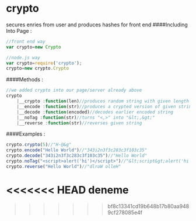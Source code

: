 # crypto
secures enries from user and produces hashes for front end 
####Including Into Page :
```javascript
//front end way
var crypto=new Crypto
```
```javascript
//node.js way
var crypto=require('crypto');
crypto=new crypto.Crypto
```
####Methods :
```javascript
//we added crypto into our page/server already above
crypto
	|__crypto :function(len)//produces random string with given length
	|__encode :function(str)//produces a crypted version of given string
	|__decode :function(encoded)//decodes earlier encoded string
	|__noTag :function(str)//turns "<,>" into "&lt;,&gt;" 
	|__reverse :function(str)//reverses given string

```
####Examples :
```javascript
crypto.crypto(5)//"H-@&g"
crypto.encode("Hello World")//"343i2n3f3c283c3f103c35"
crypto.decode("343i2n3f3c283c3f103c35")//"Hello World"
crypto.noTag("<script>alert('hi')</script>")//"&lt;script&gt;alert('hi')&lt;/script&gt;"
crypto.reverse("Hello World")//"dlroW olleH"

```
<<<<<<< HEAD
deneme
=======
>>>>>>> bf8c13341cd19b648b17b80aa9489cf278085e4f
